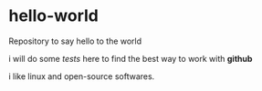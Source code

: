 # hello-world
Repository to say hello to the world

i will do some _tests_ here to find the best way to work with **github**

i like linux and open-source softwares.
